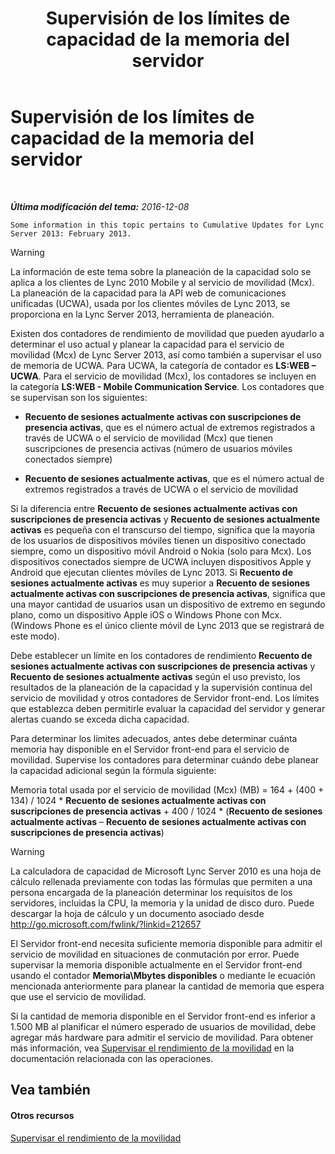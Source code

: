 ﻿---
title: Supervisión de los límites de capacidad de la memoria del servidor
TOCTitle: Supervisión de los límites de capacidad de la memoria del servidor
ms:assetid: 1697ea71-6fcf-480d-b4e9-cd79f94d247e
ms:mtpsurl: https://technet.microsoft.com/es-es/library/Hh689982(v=OCS.15)
ms:contentKeyID: 48274546
ms.date: 01/07/2017
mtps_version: v=OCS.15
ms.translationtype: HT
---

# Supervisión de los límites de capacidad de la memoria del servidor

 

_**Última modificación del tema:** 2016-12-08_

    Some information in this topic pertains to Cumulative Updates for Lync Server 2013: February 2013.

> [!WARNING]  
> La información de este tema sobre la planeación de la capacidad solo se aplica a los clientes de Lync 2010 Mobile y al servicio de movilidad (Mcx). La planeación de la capacidad para la API web de comunicaciones unificadas (UCWA), usada por los clientes móviles de Lync 2013, se proporciona en la Lync Server 2013, herramienta de planeación.



Existen dos contadores de rendimiento de movilidad que pueden ayudarlo a determinar el uso actual y planear la capacidad para el servicio de movilidad (Mcx) de Lync Server 2013, así como también a supervisar el uso de memoria de UCWA. Para UCWA, la categoría de contador es **LS:WEB – UCWA**. Para el servicio de movilidad (Mcx), los contadores se incluyen en la categoría **LS:WEB - Mobile Communication Service**. Los contadores que se supervisan son los siguientes:

  - **Recuento de sesiones actualmente activas con suscripciones de presencia activas**, que es el número actual de extremos registrados a través de UCWA o el servicio de movilidad (Mcx) que tienen suscripciones de presencia activas (número de usuarios móviles conectados siempre)

  - **Recuento de sesiones actualmente activas**, que es el número actual de extremos registrados a través de UCWA o el servicio de movilidad

Si la diferencia entre **Recuento de sesiones actualmente activas con suscripciones de presencia activas** y **Recuento de sesiones actualmente activas** es pequeña con el transcurso del tiempo, significa que la mayoría de los usuarios de dispositivos móviles tienen un dispositivo conectado siempre, como un dispositivo móvil Android o Nokia (solo para Mcx). Los dispositivos conectados siempre de UCWA incluyen dispositivos Apple y Android que ejecutan clientes móviles de Lync 2013. Si **Recuento de sesiones actualmente activas** es muy superior a **Recuento de sesiones actualmente activas con suscripciones de presencia activas**, significa que una mayor cantidad de usuarios usan un dispositivo de extremo en segundo plano, como un dispositivo Apple iOS o Windows Phone con Mcx. (Windows Phone es el único cliente móvil de Lync 2013 que se registrará de este modo).

Debe establecer un límite en los contadores de rendimiento **Recuento de sesiones actualmente activas con suscripciones de presencia activas** y **Recuento de sesiones actualmente activas** según el uso previsto, los resultados de la planeación de la capacidad y la supervisión continua del servicio de movilidad y otros contadores de Servidor front-end. Los límites que establezca deben permitirle evaluar la capacidad del servidor y generar alertas cuando se exceda dicha capacidad.

Para determinar los límites adecuados, antes debe determinar cuánta memoria hay disponible en el Servidor front-end para el servicio de movilidad. Supervise los contadores para determinar cuándo debe planear la capacidad adicional según la fórmula siguiente:

Memoria total usada por el servicio de movilidad (Mcx) (MB) = 164 + (400 + 134) / 1024 \* **Recuento de sesiones actualmente activas con suscripciones de presencia activas** + 400 / 1024 \* (**Recuento de sesiones actualmente activas** – **Recuento de sesiones actualmente activas con suscripciones de presencia activas**)

> [!WARNING]  
> La calculadora de capacidad de Microsoft Lync Server 2010 es una hoja de cálculo rellenada previamente con todas las fórmulas que permiten a una persona encargada de la planeación determinar los requisitos de los servidores, incluidas la CPU, la memoria y la unidad de disco duro. Puede descargar la hoja de cálculo y un documento asociado desde <a href="http://go.microsoft.com/fwlink/?linkid=212657" class="uri">http://go.microsoft.com/fwlink/?linkid=212657</a>



El Servidor front-end necesita suficiente memoria disponible para admitir el servicio de movilidad en situaciones de conmutación por error. Puede supervisar la memoria disponible actualmente en el Servidor front-end usando el contador **Memoria\\Mbytes disponibles** o mediante le ecuación mencionada anteriormente para planear la cantidad de memoria que espera que use el servicio de movilidad.

Si la cantidad de memoria disponible en el Servidor front-end es inferior a 1.500 MB al planificar el número esperado de usuarios de movilidad, debe agregar más hardware para admitir el servicio de movilidad. Para obtener más información, vea [Supervisar el rendimiento de la movilidad](lync-server-2013-monitoring-mobility-for-performance.md) en la documentación relacionada con las operaciones.

## Vea también

#### Otros recursos

[Supervisar el rendimiento de la movilidad](lync-server-2013-monitoring-mobility-for-performance.md)

